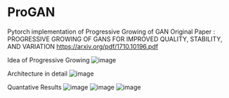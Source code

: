 # ProGAN
Pytorch implementation of Progressive Growing of GAN
Original Paper : PROGRESSIVE GROWING OF GANS FOR IMPROVED QUALITY, STABILITY, AND VARIATION
https://arxiv.org/pdf/1710.10196.pdf

Idea of Progressive Growing
![image](https://user-images.githubusercontent.com/69974410/185118917-29e103bd-c301-4ea5-949f-4ac7fda2af55.png)

Architecture in detail
![image](https://user-images.githubusercontent.com/69974410/185119942-d29e41ba-4bff-48d1-9932-6ec57157ccbf.png)

Quantative Results
![image](https://user-images.githubusercontent.com/69974410/185120146-04d57888-d966-48c1-add7-2546f831e4a5.png)
![image](https://user-images.githubusercontent.com/69974410/185120662-a50132e9-fb04-41a3-8169-95b256d3819e.png)
![image](https://user-images.githubusercontent.com/69974410/185120846-2e779fe1-3318-4855-a4ef-bb7070080d39.png)
